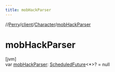 ```yaml
---
title: mobHackParser
---
```

//[Perry](../../../index.html)/[client](../index.html)/[Character](index.html)/[mobHackParser](mob-hack-parser.html)



# mobHackParser



[jvm]\
var [mobHackParser](mob-hack-parser.html): [ScheduledFuture](https://docs.oracle.com/javase/8/docs/api/java/util/concurrent/ScheduledFuture.html)<*>? = null




